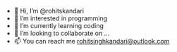 - 👋 Hi, I’m @rohitskandari
- 👀 I’m interested in programming 
- 🌱 I’m currently learning coding
- 💞️ I’m looking to collaborate on ...
- 📫 You can reach me rohitsinghkandari@outlook.com

<!---
rohitskandari/rohitskandari is a ✨ special ✨ repository because its `README.md` (this file) appears on your GitHub profile.
You can click the Preview link to take a look at your changes.
--->

